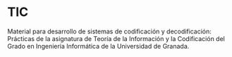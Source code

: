 # TIC
Material para desarrollo de sistemas de codificación y decodificación: Prácticas de la asignatura de Teoría de la Información y la Codificación del Grado en Ingeniería Informática de la Universidad de Granada.
